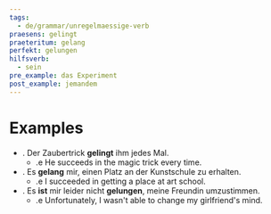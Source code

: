 ```yaml
---
tags:
  - de/grammar/unregelmaessige-verb
praesens: gelingt
praeteritum: gelang
perfekt: gelungen
hilfsverb:
  - sein
pre_example: das Experiment
post_example: jemandem
---
```


# Examples
- . Der Zaubertrick **gelingt** ihm jedes Mal.
	- .e He succeeds in the magic trick every time.
- . Es **gelang** mir, einen Platz an der Kunstschule zu erhalten.
	- .e I succeeded in getting a place at art school.
- . Es **ist** mir leider nicht **gelungen**, meine Freundin umzustimmen.
	- .e Unfortunately, I wasn't able to change my girlfriend's mind.
